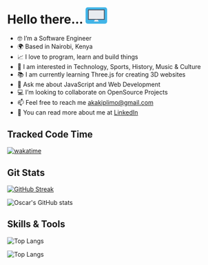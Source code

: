 #  Hello there... <img src="https://github.com/akakiplimo/akakiplimo/blob/main/responsive_screen.gif" alt-text="👋🏾" height="auto" width="50px" style="border-radius:5px">
  - 🤓  I’m a Software Engineer
  - 🌍  Based in Nairobi, Kenya
  - 📈  I love to program, learn and build things
  - 🌱  I am interested in Technology, Sports, History, Music & Culture
  - 📚  I am currently learning Three.js for creating 3D websites
  - 💬  Ask me about JavaScript and Web Development
  - 💻  I’m looking to collaborate on OpenSource Projects
  - 📫  Feel free to reach me akakiplimo@gmail.com
  - 📖  You can read more about me at [LinkedIn](https://www.linkedin.com/in/adrian-kiplimo-55947a132/)

Tracked Code Time
------
[![wakatime](https://wakatime.com/badge/user/1104554e-140e-4264-93bb-2642f42d09cf.svg)](https://wakatime.com/@1104554e-140e-4264-93bb-2642f42d09cf)

Git Stats
------
[![GitHub Streak](http://github-readme-streak-stats.herokuapp.com?user=akakiplimo&theme=light&background=FFFFFF)](https://git.io/streak-stats)

![Oscar's GitHub stats](https://github-readme-stats-sigma-five.vercel.app/api?username=akakiplimo&count_private=true&show_icons=true&theme=tokyonight)


Skills & Tools
-------
![Top Langs](https://github-readme-stats-sigma-five.vercel.app/api/top-langs/?username=akakiplimo&langs_count=7&layout=compact)

![Top Langs](https://github-readme-stats.vercel.app/api/top-langs/?username=akakiplimo&hide_progress=true&hide=javascript,css,scss,shaderlab,html&layout=compact&theme=tokyonight)

<!--

Wakatime Stats
-------

[![willianrod's wakatime stats](https://github-readme-stats.vercel.app/api/wakatime?username=abracodeabra&layout=compact&theme=radical)](https://github.com/anuraghazra/github-readme-stats)

[![willianrod's wakatime stats](https://github-readme-stats.vercel.app/api/wakatime?username=abracodeabra)](https://github.com/anuraghazra/github-readme-stats)

-->

<!--
**akakiplimo/akakiplimo** is a ✨ _special_ ✨ repository because its `README.md` (this file) appears on your GitHub profile.

Here are some ideas to get you started:

- 🔭 I’m currently working on ...
- 🌱 I’m currently learning ...
- 👯 I’m looking to collaborate on ...
- 🤔 I’m looking for help with ...
- 💬 Ask me about ...
- 📫 How to reach me: ...
- 😄 Pronouns: ...
- ⚡ Fun fact: ...
-->
